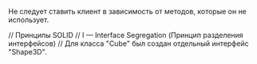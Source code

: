 Не следует ставить клиент в зависимость от методов, которые он не использует.

// Принципы SOLID
// I — Interface Segregation (Принцип разделения интерфейсов)
// Для класса "Cube" был создан отдельный интерфейс "Shape3D".